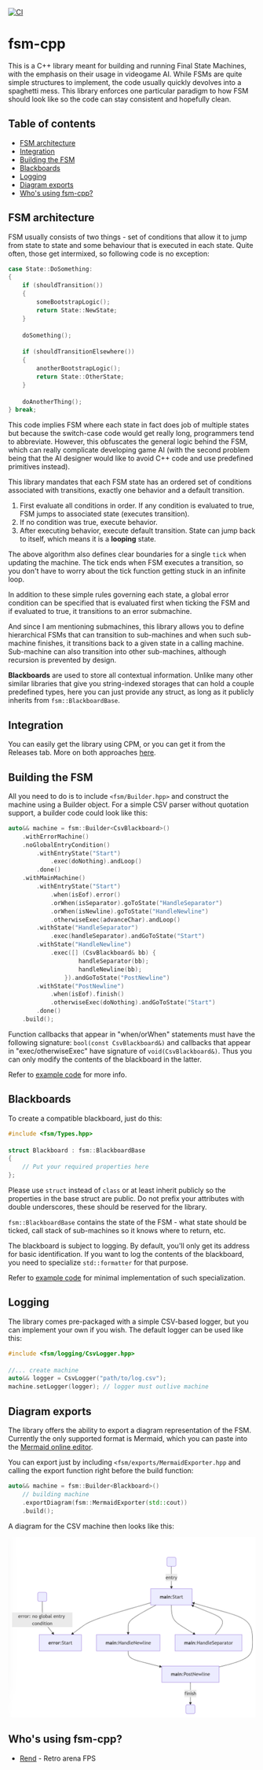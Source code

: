 [![CI](https://github.com/nerudaj/dgm-fsm-lib/actions/workflows/main.yml/badge.svg?branch=main)](https://github.com/nerudaj/dgm-fsm-lib/actions/workflows/main.yml)

# fsm-cpp

This is a C++ library meant for building and running Final State Machines, with the emphasis on their usage in videogame AI. While FSMs are quite simple structures to implement, the code usually quickly devolves into a spaghetti mess. This library enforces one particular paradigm to how FSM should look like so the code can stay consistent and hopefully clean.

## Table of contents

 * [FSM architecture](#fsm-architecture)
 * [Integration](#integration)
 * [Building the FSM](#building-the-fsm)
 * [Blackboards](#blackboards)
 * [Logging](#logging)
 * [Diagram exports](#diagram-exports)
 * [Who's using fsm-cpp?](#whos-using-fsm-cpp)

## FSM architecture

FSM usually consists of two things - set of conditions that allow it to jump from state to state and some behaviour that is executed in each state. Quite often, those get intermixed, so following code is no exception:

```c++
case State::DoSomething:
{
	if (shouldTransition())
	{
		someBootstrapLogic();
		return State::NewState;
	}
	
	doSomething();
	
	if (shouldTransitionElsewhere())
	{
		anotherBootstrapLogic();
		return State::OtherState;
	}
	
	doAnotherThing();
} break;
```

This code implies FSM where each state in fact does job of multiple states but because the switch-case code would get really long, programmers tend to abbreviate. However, this obfuscates the general logic behind the FSM, which can really complicate developing game AI (with the second problem being that the AI designer would like to avoid C++ code and use predefined primitives instead).

This library mandates that each FSM state has an ordered set of conditions associated with transitions, exactly one behavior and a default transition.

1) First evaluate all conditions in order. If any condition is evaluated to true, FSM jumps to associated state (executes transition).
2) If no condition was true, execute behavior.
3) After executing behavior, execute default transition. State can jump back to itself, which means it is a **looping** state.

The above algorithm also defines clear boundaries for a single `tick` when updating the machine. The tick ends when FSM executes a transition, so you don't have to worry about the tick function getting stuck in an infinite loop.

In addition to these simple rules governing each state, a global error condition can be specified that is evaluated first when ticking the FSM and if evaluated to true, it transitions to an error submachine.

And since I am mentioning submachines, this library allows you to define hierarchical FSMs that can transition to sub-machines and when such sub-machine finishes, it transitions back to a given state in a calling machine. Sub-machine can also transition into other sub-machines, although recursion is prevented by design.

**Blackboards** are used to store all contextual information. Unlike many other similar libraries that give you string-indexed storages that can hold a couple predefined types, here you can just provide any struct, as long as it publicly inherits from `fsm::BlackboardBase`.

## Integration

You can easily get the library using CPM, or you can get it from the Releases tab. More on both approaches [here](docs/Integration.md).

## Building the FSM

All you need to do is to include `<fsm/Builder.hpp>` and construct the machine using a Builder object. For a simple CSV parser without quotation support, a builder code could look like this:

```c++
auto&& machine = fsm::Builder<CsvBlackboard>()
    .withErrorMachine()
    .noGlobalEntryCondition()
        .withEntryState("Start")
            .exec(doNothing).andLoop()
        .done()
    .withMainMachine()
        .withEntryState("Start")
            .when(isEof).error()
            .orWhen(isSeparator).goToState("HandleSeparator")
            .orWhen(isNewline).goToState("HandleNewline")
            .otherwiseExec(advanceChar).andLoop()
        .withState("HandleSeparator")
            .exec(handleSeparator).andGoToState("Start")
        .withState("HandleNewline")
            .exec([] (CsvBlackboard& bb) {
                    handleSeparator(bb);
                    handleNewline(bb);
                }).andGoToState("PostNewline")
        .withState("PostNewline")
            .when(isEof).finish()
            .otherwiseExec(doNothing).andGoToState("Start")
        .done()
    .build();
```

Function callbacks that appear in "when/orWhen" statements must have the following signature: `bool(const CsvBlackboard&)` and callbacks that appear in "exec/otherwiseExec" have signature of `void(CsvBlackboard&)`. Thus you can only modify the contents of the blackboard in the latter.

Refer to [example code](examples/02-simple-fsm/Main.cpp) for more info.

## Blackboards

To create a compatible blackboard, just do this:

```c++
#include <fsm/Types.hpp>

struct Blackboard : fsm::BlackboardBase
{
	// Put your required properties here
};
```

Please use `struct` instead of `class` or at least inherit publicly so the properties in the base struct are public. Do not prefix your attributes with double underscores, these should be reserved for the library.

`fsm::BlackboardBase` contains the state of the FSM - what state should be ticked, call stack of sub-machines so it knows where to return, etc.

The blackboard is subject to logging. By default, you'll only get its address for basic identification. If you want to log the contents of the blackboard, you need to specialize `std::formatter` for that purpose.

Refer to [example code](examples/01-loggable-blackboard/Main.cpp) for minimal implementation of such specialization.

## Logging

The library comes pre-packaged with a simple CSV-based logger, but you can implement your own if you wish. The default logger can be used like this:

```c++
#include <fsm/logging/CsvLogger.hpp>

//... create machine
auto&& logger = CsvLogger("path/to/log.csv");
machine.setLogger(logger); // logger must outlive machine
```

## Diagram exports

The library offers the ability to export a diagram representation of the FSM. Currently the only supported format is Mermaid, which you can paste into the [Mermaid online editor](https://mermaid.live/).

You can export just by including `<fsm/exports/MermaidExporter.hpp` and calling the export function right before the build function:

```c++
auto&& machine = fsm::Builder<Blackboard>()
	// building machine
    .exportDiagram(fsm::MermaidExporter(std::cout))
	.build();
```

A diagram for the CSV machine then looks like this:

![CSV parser FSM](examples/03-exporting-diagrams/diagram.png)

## Who's using fsm-cpp?

 * [Rend](https://nerudaj.itch.io/Rend) - Retro arena FPS
